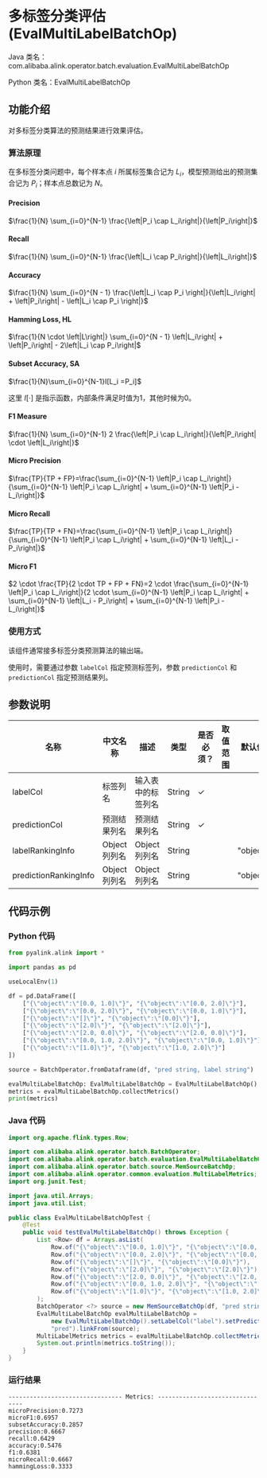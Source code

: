 # 多标签分类评估 (EvalMultiLabelBatchOp)
Java 类名：com.alibaba.alink.operator.batch.evaluation.EvalMultiLabelBatchOp

Python 类名：EvalMultiLabelBatchOp


## 功能介绍
对多标签分类算法的预测结果进行效果评估。

### 算法原理

在多标签分类问题中，每个样本点 $i$ 所属标签集合记为 $L_i$，模型预测给出的预测集合记为 $P_i$；样本点总数记为 $N$。

#### Precision

$\frac{1}{N} \sum_{i=0}^{N-1} \frac{\left|P_i \cap L_i\right|}{\left|P_i\right|}$

#### Recall

$\frac{1}{N} \sum_{i=0}^{N-1} \frac{\left|L_i \cap P_i\right|}{\left|L_i\right|}$

#### Accuracy

$\frac{1}{N} \sum_{i=0}^{N - 1} \frac{\left|L_i \cap P_i \right|}{\left|L_i\right| + \left|P_i\right| - \left|L_i \cap P_i \right|}$

#### Hamming Loss, HL

$\frac{1}{N \cdot \left|L\right|} \sum_{i=0}^{N - 1} \left|L_i\right| + \left|P_i\right| - 2\left|L_i \cap P_i\right|$

#### Subset Accuracy, SA

$\frac{1}{N}\sum_{i=0}^{N-1}I[L_i =P_i]$

这里 $I[\cdot]$ 是指示函数，内部条件满足时值为1，其他时候为0。

#### F1 Measure

$\frac{1}{N} \sum_{i=0}^{N-1} 2 \frac{\left|P_i \cap L_i\right|}{\left|P_i\right| \cdot \left|L_i\right|}$

#### Micro Precision

$\frac{TP}{TP + FP}=\frac{\sum_{i=0}^{N-1} \left|P_i \cap L_i\right|}{\sum_{i=0}^{N-1} \left|P_i \cap L_i\right| + \sum_{i=0}^{N-1} \left|P_i - L_i\right|}$

#### Micro Recall

$\frac{TP}{TP + FN}=\frac{\sum_{i=0}^{N-1} \left|P_i \cap L_i\right|}{\sum_{i=0}^{N-1} \left|P_i \cap L_i\right| + \sum_{i=0}^{N-1} \left|L_i - P_i\right|}$

#### Micro F1

$2 \cdot \frac{TP}{2 \cdot TP + FP + FN}=2 \cdot \frac{\sum_{i=0}^{N-1} \left|P_i \cap L_i\right|}{2 \cdot \sum_{i=0}^{N-1} \left|P_i \cap L_i\right| + \sum_{i=0}^{N-1} \left|L_i - P_i\right| + \sum_{i=0}^{N-1} \left|P_i - L_i\right|}$

### 使用方式

该组件通常接多标签分类预测算法的输出端。

使用时，需要通过参数 `labelCol` 指定预测标签列，参数 `predictionCol` 和 `predictionCol` 指定预测结果列。

## 参数说明
| 名称 | 中文名称 | 描述 | 类型 | 是否必须？ | 取值范围 | 默认值 |
| --- | --- | --- | --- | --- | --- | --- |
| labelCol | 标签列名 | 输入表中的标签列名 | String | ✓ |  |  |
| predictionCol | 预测结果列名 | 预测结果列名 | String | ✓ |  |  |
| labelRankingInfo | Object列列名 | Object列列名 | String |  |  | "object" |
| predictionRankingInfo | Object列列名 | Object列列名 | String |  |  | "object" |

## 代码示例
### Python 代码
```python
from pyalink.alink import *

import pandas as pd

useLocalEnv(1)

df = pd.DataFrame([
    ["{\"object\":\"[0.0, 1.0]\"}", "{\"object\":\"[0.0, 2.0]\"}"],
    ["{\"object\":\"[0.0, 2.0]\"}", "{\"object\":\"[0.0, 1.0]\"}"],
    ["{\"object\":\"[]\"}", "{\"object\":\"[0.0]\"}"],
    ["{\"object\":\"[2.0]\"}", "{\"object\":\"[2.0]\"}"],
    ["{\"object\":\"[2.0, 0.0]\"}", "{\"object\":\"[2.0, 0.0]\"}"],
    ["{\"object\":\"[0.0, 1.0, 2.0]\"}", "{\"object\":\"[0.0, 1.0]\"}"],
    ["{\"object\":\"[1.0]\"}", "{\"object\":\"[1.0, 2.0]\"}"]
])

source = BatchOperator.fromDataframe(df, "pred string, label string")

evalMultiLabelBatchOp: EvalMultiLabelBatchOp = EvalMultiLabelBatchOp().setLabelCol("label").setPredictionCol("pred").linkFrom(source)
metrics = evalMultiLabelBatchOp.collectMetrics()
print(metrics)
```
### Java 代码
```java
import org.apache.flink.types.Row;

import com.alibaba.alink.operator.batch.BatchOperator;
import com.alibaba.alink.operator.batch.evaluation.EvalMultiLabelBatchOp;
import com.alibaba.alink.operator.batch.source.MemSourceBatchOp;
import com.alibaba.alink.operator.common.evaluation.MultiLabelMetrics;
import org.junit.Test;

import java.util.Arrays;
import java.util.List;

public class EvalMultiLabelBatchOpTest {
	@Test
	public void testEvalMultiLabelBatchOp() throws Exception {
		List <Row> df = Arrays.asList(
			Row.of("{\"object\":\"[0.0, 1.0]\"}", "{\"object\":\"[0.0, 2.0]\"}"),
			Row.of("{\"object\":\"[0.0, 2.0]\"}", "{\"object\":\"[0.0, 1.0]\"}"),
			Row.of("{\"object\":\"[]\"}", "{\"object\":\"[0.0]\"}"),
			Row.of("{\"object\":\"[2.0]\"}", "{\"object\":\"[2.0]\"}"),
			Row.of("{\"object\":\"[2.0, 0.0]\"}", "{\"object\":\"[2.0, 0.0]\"}"),
			Row.of("{\"object\":\"[0.0, 1.0, 2.0]\"}", "{\"object\":\"[0.0, 1.0]\"}"),
			Row.of("{\"object\":\"[1.0]\"}", "{\"object\":\"[1.0, 2.0]\"}")
		);
		BatchOperator <?> source = new MemSourceBatchOp(df, "pred string, label string");
		EvalMultiLabelBatchOp evalMultiLabelBatchOp =
			new EvalMultiLabelBatchOp().setLabelCol("label").setPredictionCol(
			"pred").linkFrom(source);
		MultiLabelMetrics metrics = evalMultiLabelBatchOp.collectMetrics();
		System.out.println(metrics.toString());
	}
}
```

### 运行结果
```
-------------------------------- Metrics: --------------------------------
microPrecision:0.7273
microF1:0.6957
subsetAccuracy:0.2857
precision:0.6667
recall:0.6429
accuracy:0.5476
f1:0.6381
microRecall:0.6667
hammingLoss:0.3333
```
